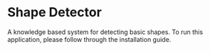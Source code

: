 # Shape Detector
A knowledge based system for detecting basic shapes. To run this application, please follow through the installation guide.
